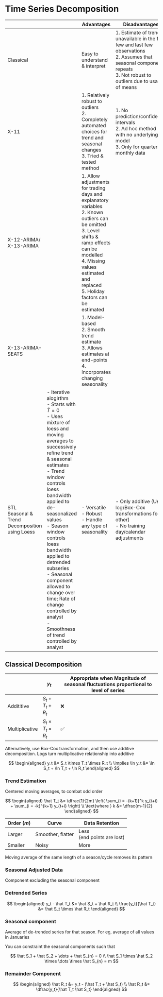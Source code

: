 # Time Series Decomposition

|                                                     |                                                              | Advantages                                                   | Disadvantages                                                |
| --------------------------------------------------- | ------------------------------------------------------------ | ------------------------------------------------------------ | ------------------------------------------------------------ |
| Classical                                           |                                                              | Easy to understand & interpret                               | 1. Estimate of trend is unavailable in the first few and last few observations<br/>2. Assumes that seasonal component repeats<br/>3. Not robust to outliers due to usage of means |
| X-11                                                |                                                              | 1. Relatively robust to outliers<br />2. Completely automated choices for trend and seasonal changes<br />3. Tried & tested method | 1. No prediction/confidence intervals<br />2. Ad hoc method with no underlying model<br />3. Only for quarterly & monthly data |
| X-12-ARIMA/<br />X-13-ARIMA                         |                                                              | 1. Allow adjustments for trading days and explanatory variables<br />2. Known outliers can be omitted<br />3. Level shifts & ramp effects can be modelled<br />4. Missing values estimated and replaced<br />5. Holiday factors can be estimated |                                                              |
| X-13-ARIMA-SEATS                                    |                                                              | 1. Model-based<br />2. Smooth trend estimate<br />3. Allows estimates at end-points<br />4. Incorporates changing seasonality |                                                              |
| STL<br />Seasonal & Trend Decomposition using Loess | - Iterative alogirthm<br />- Starts with $\hat T = 0$<br />- Uses mixture of loess and moving averages to successively refine trend & seasonal estimates<br />- Trend window controls loess bandwidth applied to de-seasonalized values<br />- Season window controls loess bandwidth applied to detrended subseries<br />- Seasonal component allowed to change over time; Rate of change controlled by analyst<br />- Smoothness of trend controlled by analyst | - Versatile<br />- Robust<br />- Handle any type of seasonality | - Only additive (Use log/Box-Cox transformations for other)<br />- No training day/calendar adjustments |

## Classical Decomposition

|                | $y_t$                       | Appropriate when Magnitude of seasonal fluctuations proportional to level of series |
| -------------- | --------------------------- | ------------------------------------------------------------ |
| Addititive     | $S_t + T_t + R_t$           | ❌                                                            |
| Multiplicative | $S_t \times T_t \times R_t$ | ✅                                                            |

Alternatively, use Box-Cox transformation, and then use additive decomposition. Logs turn multiplicative relationship into additive

$$
\begin{aligned}
y_t &= S_t \times T_t \times R_t \\ 
\implies
\ln y_t &= \ln S_t + \ln T_t + \ln R_t
\end{aligned}
$$

### Trend Estimation

Centered moving averages, to combat odd order

$$
\begin{aligned}
\hat T_t &= \dfrac{1}{2m} \left( \sum_{i = -(k+1)}^k y_{t+i} + \sum_{i = -k}^{k+1} y_{t+i} \right) \\
\text{where } k &= \dfrac{m-1}{2}
\end{aligned}
$$

| Order ($m$) | Curve             | Data Retention                  |
| ----------- | ----------------- | ------------------------------- |
| Larger      | Smoother, flatter | Less<br />(end points are lost) |
| Smaller     | Noisy             | More                            |

Moving average of the same length of a season/cycle removes its pattern

### Seasonal Adjusted Data

Component excluding the seasonal component

### Detrended Series

$$
\begin{aligned}
y_t - \hat T_t &= \hat S_t + \hat R_t \\
\frac{y_t}{\hat T_t} &= \hat S_t \times \hat R_t
\end{aligned}
$$

### Seasonal component

Average of de-trended series for that season. For eg, average of all values in Januaries

You can constraint the seasonal components such that

$$
\hat S_1 + \hat S_2 + \dots + \hat S_{n} = 0 \\
\hat S_1 \times \hat S_2 \times \dots \times \hat S_{n} = m
$$

### Remainder Component

$$
\begin{aligned}
\hat R_t &= y_t - (\hat T_t + \hat S_t) \\
\hat R_t &= \dfrac{y_t}{\hat T_t \hat S_t}
\end{aligned}
$$

